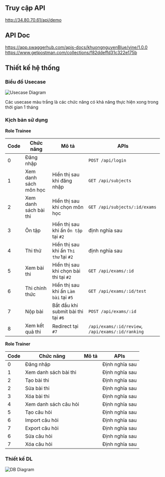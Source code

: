 ## Truy cập API
http://34.80.70.61/api/demo
## API Doc
https://app.swaggerhub.com/apis-docs/khuongnguyenBlue/vine/1.0.0
https://www.getpostman.com/collections/f82ddeffd31c322e175b
## Thiết kế hệ thống
### Biểu đồ Usecase
![Usecase Diagram](https://i.ibb.co/JyxhZNB/vin-exam.png)


Các usecase màu trắng là các chức năng có khả năng thực hiện xong trong thời gian 1 tháng
### Kịch bản sử dụng
**Role Trainee**

Code | Chức năng | Mô tả | APIs
--- | --- | --- | ---
0 | Đăng nhập | | `POST /api/login`
1 | Xem danh sách môn học | Hiển thị sau khi đăng nhập | `GET /api/subjects`
2 | Xem danh sách bài thi | Hiển thị sau khi chọn môn học | `GET /api/subjects/:id/exams`
3 | Ôn tập | Hiển thị sau khi ấn `Ôn tập` tại `#2` | định nghĩa sau
4 | Thi thử | Hiển thị sau khi ấn `Thi thử` tại `#2` | định nghĩa sau
5 | Xem bài thi | Hiển thị sau khi chọn bài thi tại `#2` | `GET /api/exams/:id`
6 | Thi chính thức | Hiển thị sau khi ấn `Làm bài` tại `#5` | `GET /api/exams/:id/test`
7 | Nộp bài | Bắt đầu khi submit bài thi tại `#6`| `POST /api/exams/:id`
8 | Xem kết quả thi | Redirect tại `#7` | `/api/exams/:id/review`, `/api/exams/:id/ranking`

**Role Trainer**

Code | Chức năng | Mô tả | APIs
--- | --- | --- | ---
0 | Đăng nhập | | Định nghĩa sau
1 | Xem danh sách bài thi |  | Định nghĩa sau
2 | Tạo bài thi | | Định nghĩa sau
2 | Sửa bài thi |  | Định nghĩa sau
3 | Xóa bài thi |  | Định nghĩa sau
4 | Xem danh sách câu hỏi |  | Định nghĩa sau
5 | Tạo câu hỏi | | Định nghĩa sau
6 | Import câu hỏi | | Định nghĩa sau
7 | Export câu hỏi | | Định nghĩa sau
6 | Sửa câu hỏi |  | Định nghĩa sau
7 | Xóa câu hỏi |  | Định nghĩa sau

### Thiết kế DL

![DB Diagram](https://i.ibb.co/k8TVKw7/vin-exam-db.png)
